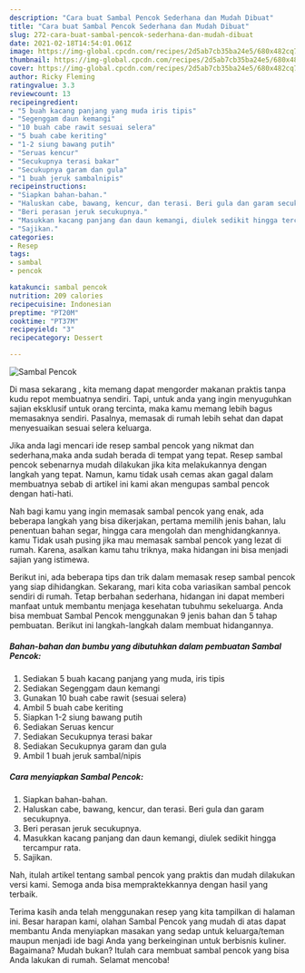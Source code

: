 ```yaml
---
description: "Cara buat Sambal Pencok Sederhana dan Mudah Dibuat"
title: "Cara buat Sambal Pencok Sederhana dan Mudah Dibuat"
slug: 272-cara-buat-sambal-pencok-sederhana-dan-mudah-dibuat
date: 2021-02-18T14:54:01.061Z
image: https://img-global.cpcdn.com/recipes/2d5ab7cb35ba24e5/680x482cq70/sambal-pencok-foto-resep-utama.jpg
thumbnail: https://img-global.cpcdn.com/recipes/2d5ab7cb35ba24e5/680x482cq70/sambal-pencok-foto-resep-utama.jpg
cover: https://img-global.cpcdn.com/recipes/2d5ab7cb35ba24e5/680x482cq70/sambal-pencok-foto-resep-utama.jpg
author: Ricky Fleming
ratingvalue: 3.3
reviewcount: 13
recipeingredient:
- "5 buah kacang panjang yang muda iris tipis"
- "Segenggam daun kemangi"
- "10 buah cabe rawit sesuai selera"
- "5 buah cabe keriting"
- "1-2 siung bawang putih"
- "Seruas kencur"
- "Secukupnya terasi bakar"
- "Secukupnya garam dan gula"
- "1 buah jeruk sambalnipis"
recipeinstructions:
- "Siapkan bahan-bahan."
- "Haluskan cabe, bawang, kencur, dan terasi. Beri gula dan garam secukupnya."
- "Beri perasan jeruk secukupnya."
- "Masukkan kacang panjang dan daun kemangi, diulek sedikit hingga tercampur rata."
- "Sajikan."
categories:
- Resep
tags:
- sambal
- pencok

katakunci: sambal pencok 
nutrition: 209 calories
recipecuisine: Indonesian
preptime: "PT20M"
cooktime: "PT37M"
recipeyield: "3"
recipecategory: Dessert

---
```



![Sambal Pencok](https://img-global.cpcdn.com/recipes/2d5ab7cb35ba24e5/680x482cq70/sambal-pencok-foto-resep-utama.jpg)

Di masa  sekarang , kita memang dapat mengorder makanan praktis tanpa kudu repot membuatnya sendiri. Tapi, untuk anda yang ingin menyuguhkan sajian eksklusif untuk orang tercinta, maka kamu memang lebih bagus memasaknya sendiri. Pasalnya, memasak di rumah lebih sehat dan dapat menyesuaikan sesuai selera keluarga.

Jika anda lagi mencari ide resep sambal pencok yang nikmat dan sederhana,maka anda sudah berada di tempat yang tepat. Resep sambal pencok  sebenarnya mudah dilakukan jika kita melakukannya dengan langkah yang tepat. Namun, kamu tidak usah cemas akan gagal dalam membuatnya 
sebab di artikel ini kami akan mengupas sambal pencok dengan hati-hati.  



Nah bagi kamu yang ingin memasak sambal pencok yang enak, ada beberapa langkah yang bisa dikerjakan, pertama memilih jenis bahan, lalu penentuan bahan segar, hingga cara mengolah dan menghidangkannya. kamu Tidak usah pusing jika mau memasak sambal pencok yang lezat di rumah. Karena, asalkan kamu  tahu triknya, maka hidangan ini bisa menjadi sajian yang istimewa.

Berikut ini, ada beberapa tips dan trik dalam memasak resep sambal pencok yang siap dihidangkan. Sekarang, mari kita coba variasikan sambal pencok sendiri di rumah. Tetap berbahan sederhana, hidangan ini dapat memberi manfaat untuk membantu menjaga kesehatan tubuhmu sekeluarga. Anda bisa membuat Sambal Pencok menggunakan 9 jenis bahan dan 5 tahap pembuatan. Berikut ini langkah-langkah dalam membuat hidangannya.

<!--inarticleads1-->

##### Bahan-bahan dan bumbu yang dibutuhkan dalam pembuatan Sambal Pencok:

1. Sediakan 5 buah kacang panjang yang muda, iris tipis
1. Sediakan Segenggam daun kemangi
1. Gunakan 10 buah cabe rawit (sesuai selera)
1. Ambil 5 buah cabe keriting
1. Siapkan 1-2 siung bawang putih
1. Sediakan Seruas kencur
1. Sediakan Secukupnya terasi bakar
1. Sediakan Secukupnya garam dan gula
1. Ambil 1 buah jeruk sambal/nipis




<!--inarticleads2-->

##### Cara menyiapkan Sambal Pencok:

1. Siapkan bahan-bahan.
1. Haluskan cabe, bawang, kencur, dan terasi. Beri gula dan garam secukupnya.
1. Beri perasan jeruk secukupnya.
1. Masukkan kacang panjang dan daun kemangi, diulek sedikit hingga tercampur rata.
1. Sajikan.




Nah, itulah artikel tentang  sambal pencok  yang praktis dan mudah dilakukan versi kami. Semoga anda bisa mempraktekkannya dengan hasil yang terbaik. 

Terima kasih anda telah menggunakan resep yang kita tampilkan di halaman ini. Besar harapan kami, olahan  Sambal Pencok yang mudah di atas dapat membantu Anda menyiapkan masakan yang sedap untuk keluarga/teman maupun menjadi ide bagi Anda yang berkeinginan untuk berbisnis kuliner. Bagaimana? Mudah bukan? Itulah cara membuat sambal pencok yang bisa Anda lakukan di rumah. Selamat mencoba!

